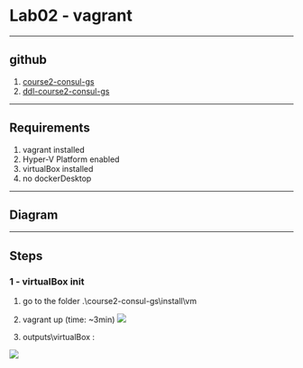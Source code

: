 # Lab02 - vagrant

---

## github
1. [course2-consul-gs](https://github.com/g0t4/course2-consul-gs)
2. [ddl-course2-consul-gs](https://codeload.github.com/g0t4/course2-consul-gs/zip/refs/heads/master)

---

## Requirements
1. vagrant installed
2. Hyper-V Platform enabled
3. virtualBox installed
4. no dockerDesktop

---

## Diagram

---

## Steps
### 1 - virtualBox init
1. go to the folder .\course2-consul-gs\install\vm
2. vagrant up (time: ~3min)
[<img src="https://i.imgur.com/m9LNbaA.png">](https://i.imgur.com/m9LNbaA.png)

3. outputs\virtualBox :

[<img src="https://i.imgur.com/ZTi0UVB.png">](https://i.imgur.com/ZTi0UVB.png)
